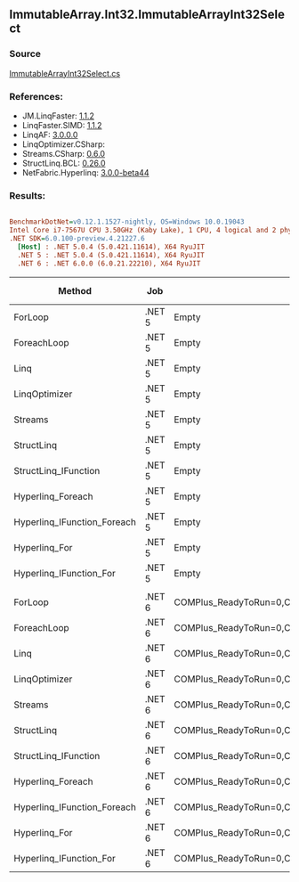 ﻿## ImmutableArray.Int32.ImmutableArrayInt32Select

### Source
[ImmutableArrayInt32Select.cs](../LinqBenchmarks/ImmutableArray/Int32/ImmutableArrayInt32Select.cs)

### References:
- JM.LinqFaster: [1.1.2](https://www.nuget.org/packages/JM.LinqFaster/1.1.2)
- LinqFaster.SIMD: [1.1.2](https://www.nuget.org/packages/LinqFaster.SIMD/1.0.3)
- LinqAF: [3.0.0.0](https://www.nuget.org/packages/LinqAF/3.0.0.0)
- LinqOptimizer.CSharp: [](https://www.nuget.org/packages/LinqOptimizer.CSharp/)
- Streams.CSharp: [0.6.0](https://www.nuget.org/packages/Streams.CSharp/0.6.0)
- StructLinq.BCL: [0.26.0](https://www.nuget.org/packages/StructLinq/0.26.0)
- NetFabric.Hyperlinq: [3.0.0-beta44](https://www.nuget.org/packages/NetFabric.Hyperlinq/3.0.0-beta44)

### Results:
``` ini

BenchmarkDotNet=v0.12.1.1527-nightly, OS=Windows 10.0.19043
Intel Core i7-7567U CPU 3.50GHz (Kaby Lake), 1 CPU, 4 logical and 2 physical cores
.NET SDK=6.0.100-preview.4.21227.6
  [Host] : .NET 5.0.4 (5.0.421.11614), X64 RyuJIT
  .NET 5 : .NET 5.0.4 (5.0.421.11614), X64 RyuJIT
  .NET 6 : .NET 6.0.0 (6.0.21.22210), X64 RyuJIT


```
|                      Method |    Job |                                                   EnvironmentVariables |  Runtime | Count |         Mean |      Error |     StdDev |  Ratio | RatioSD |   Gen 0 | Gen 1 | Gen 2 | Allocated |
|---------------------------- |------- |----------------------------------------------------------------------- |--------- |------ |-------------:|-----------:|-----------:|-------:|--------:|--------:|------:|------:|----------:|
|                     ForLoop | .NET 5 |                                                                  Empty | .NET 5.0 |   100 |     56.28 ns |   0.222 ns |   0.208 ns |   1.00 |    0.00 |       - |     - |     - |         - |
|                 ForeachLoop | .NET 5 |                                                                  Empty | .NET 5.0 |   100 |     83.90 ns |   0.393 ns |   0.348 ns |   1.49 |    0.01 |       - |     - |     - |         - |
|                        Linq | .NET 5 |                                                                  Empty | .NET 5.0 |   100 |    665.46 ns |   6.115 ns |   5.420 ns |  11.82 |    0.13 |  0.0229 |     - |     - |      48 B |
|               LinqOptimizer | .NET 5 |                                                                  Empty | .NET 5.0 |   100 | 44,428.15 ns | 682.307 ns | 887.192 ns | 789.20 |   19.85 | 13.9160 |     - |     - |  29,120 B |
|                     Streams | .NET 5 |                                                                  Empty | .NET 5.0 |   100 |  1,953.32 ns |  14.151 ns |  11.816 ns |  34.71 |    0.26 |  0.2899 |     - |     - |     608 B |
|                  StructLinq | .NET 5 |                                                                  Empty | .NET 5.0 |   100 |    387.71 ns |   0.827 ns |   0.733 ns |   6.89 |    0.02 |  0.0153 |     - |     - |      32 B |
|        StructLinq_IFunction | .NET 5 |                                                                  Empty | .NET 5.0 |   100 |    235.54 ns |   1.070 ns |   0.835 ns |   4.18 |    0.02 |       - |     - |     - |         - |
|           Hyperlinq_Foreach | .NET 5 |                                                                  Empty | .NET 5.0 |   100 |    209.11 ns |   0.734 ns |   0.613 ns |   3.72 |    0.01 |       - |     - |     - |         - |
| Hyperlinq_IFunction_Foreach | .NET 5 |                                                                  Empty | .NET 5.0 |   100 |    188.88 ns |   0.598 ns |   0.530 ns |   3.36 |    0.02 |       - |     - |     - |         - |
|               Hyperlinq_For | .NET 5 |                                                                  Empty | .NET 5.0 |   100 |    196.68 ns |   0.756 ns |   0.670 ns |   3.49 |    0.02 |       - |     - |     - |         - |
|     Hyperlinq_IFunction_For | .NET 5 |                                                                  Empty | .NET 5.0 |   100 |     96.65 ns |   0.425 ns |   0.376 ns |   1.72 |    0.01 |       - |     - |     - |         - |
|                             |        |                                                                        |          |       |              |            |            |        |         |         |       |       |           |
|                     ForLoop | .NET 6 | COMPlus_ReadyToRun=0,COMPlus_TC_QuickJitForLoops=1,COMPlus_TieredPGO=1 | .NET 6.0 |   100 |     57.49 ns |   0.198 ns |   0.175 ns |   1.00 |    0.00 |       - |     - |     - |         - |
|                 ForeachLoop | .NET 6 | COMPlus_ReadyToRun=0,COMPlus_TC_QuickJitForLoops=1,COMPlus_TieredPGO=1 | .NET 6.0 |   100 |     56.57 ns |   0.271 ns |   0.240 ns |   0.98 |    0.01 |       - |     - |     - |         - |
|                        Linq | .NET 6 | COMPlus_ReadyToRun=0,COMPlus_TC_QuickJitForLoops=1,COMPlus_TieredPGO=1 | .NET 6.0 |   100 |    495.49 ns |   5.908 ns |   5.238 ns |   8.62 |    0.09 |  0.0229 |     - |     - |      48 B |
|               LinqOptimizer | .NET 6 | COMPlus_ReadyToRun=0,COMPlus_TC_QuickJitForLoops=1,COMPlus_TieredPGO=1 | .NET 6.0 |   100 | 37,433.56 ns | 399.935 ns | 354.532 ns | 651.17 |    6.99 | 13.6108 |     - |     - |  28,584 B |
|                     Streams | .NET 6 | COMPlus_ReadyToRun=0,COMPlus_TC_QuickJitForLoops=1,COMPlus_TieredPGO=1 | .NET 6.0 |   100 |  1,676.13 ns |   6.371 ns |   5.320 ns |  29.15 |    0.09 |  0.2899 |     - |     - |     608 B |
|                  StructLinq | .NET 6 | COMPlus_ReadyToRun=0,COMPlus_TC_QuickJitForLoops=1,COMPlus_TieredPGO=1 | .NET 6.0 |   100 |    213.73 ns |   0.942 ns |   0.835 ns |   3.72 |    0.02 |  0.0153 |     - |     - |      32 B |
|        StructLinq_IFunction | .NET 6 | COMPlus_ReadyToRun=0,COMPlus_TC_QuickJitForLoops=1,COMPlus_TieredPGO=1 | .NET 6.0 |   100 |    161.10 ns |   1.128 ns |   1.055 ns |   2.81 |    0.01 |       - |     - |     - |         - |
|           Hyperlinq_Foreach | .NET 6 | COMPlus_ReadyToRun=0,COMPlus_TC_QuickJitForLoops=1,COMPlus_TieredPGO=1 | .NET 6.0 |   100 |    233.27 ns |   0.697 ns |   0.652 ns |   4.06 |    0.02 |       - |     - |     - |         - |
| Hyperlinq_IFunction_Foreach | .NET 6 | COMPlus_ReadyToRun=0,COMPlus_TC_QuickJitForLoops=1,COMPlus_TieredPGO=1 | .NET 6.0 |   100 |    184.73 ns |   0.284 ns |   0.222 ns |   3.21 |    0.01 |       - |     - |     - |         - |
|               Hyperlinq_For | .NET 6 | COMPlus_ReadyToRun=0,COMPlus_TC_QuickJitForLoops=1,COMPlus_TieredPGO=1 | .NET 6.0 |   100 |    223.43 ns |   0.967 ns |   0.858 ns |   3.89 |    0.02 |       - |     - |     - |         - |
|     Hyperlinq_IFunction_For | .NET 6 | COMPlus_ReadyToRun=0,COMPlus_TC_QuickJitForLoops=1,COMPlus_TieredPGO=1 | .NET 6.0 |   100 |    100.07 ns |   0.559 ns |   0.467 ns |   1.74 |    0.01 |       - |     - |     - |         - |
